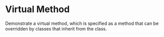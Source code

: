 ﻿# Virtual Method

Demonstrate a virtual method, which is specified as
a method that can be overridden by classes that inherit from
the class.
